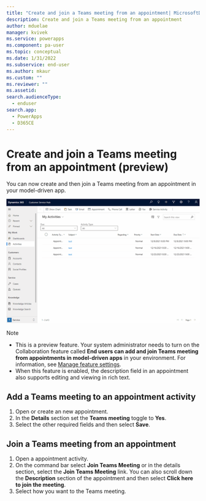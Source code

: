 ```yaml
---
title: "Create and join a Teams meeting from an appointment| MicrosoftDocs"
description: Create and join a Teams meeting from an appointment
author: mduelae
manager: kvivek
ms.service: powerapps
ms.component: pa-user
ms.topic: conceptual
ms.date: 1/31/2022
ms.subservice: end-user
ms.author: mkaur
ms.custom: ""
ms.reviewer: ""
ms.assetid: 
search.audienceType: 
  - enduser
search.app: 
  - PowerApps
  - D365CE
---
```

# Create and join a Teams meeting from an appointment (preview)

You can now create and then join a Teams meeting from an appointment in your model-driven app.

![The diagram shows how to add a Teams meeting to an appointment and then join the meeting.](media/teams-meeting.gif)

> [!NOTE]
> - This is a preview feature. Your system administrator needs to turn on the Collaboration feature called **End users can add and join Teams meeting from appointments in model-driven apps**  in your environment. For information, see [Manage feature settings](/power-platform/admin/settings-features).
> - When this feature is enabled, the description field in an appointment also supports editing and viewing in rich text.


## Add a Teams meeting to an appointment activity

1. Open or create an new appointment. 
2. In the **Details** section set the **Teams meeting** toggle to **Yes**.
3. Select the other required fields and then select **Save**.


## Join a Teams meeting from an appointment

1. Open a appointment activity. 
2. On the command bar select **Join Teams Meeting** or in the details section, select the **Join Teams Meeting** link. You can also scroll down the **Description** section of the appointment and then select **Click here to join the meeting**.
3. Select how you want to the Teams meeting.


